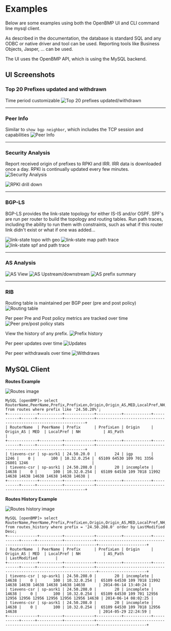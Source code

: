Examples
========

Below are some examples using both the OpenBMP UI and CLI command line mysql client.  

As described in the documentation, the database is standard SQL and any ODBC or native driver and tool can be used.  Reporting tools like Business Objects, Jasper, ... can be used. 

The UI uses the OpenBMP API, which is using the MySQL backend. 


UI Screenshots
--------------
### Top 20 Prefixes updated and withdrawn
Time period customizable
![](images/top20.png "Top 20 prefixes updated/withdrawn")

- - -
### Peer Info
Similar to ```show bgp neighbor```, which includes the TCP session and capabilities 
![](images/peer_info.png "Peer Info")

- - -
### Security Analysis
Report received origin of prefixes to RPKI and IRR.  IRR data is downloaded once a day.  RPKI is continually updated every few minutes. 
![](images/security_report.png "Security Analysis")


![](images/rpki_drill_down.png "RPKI drill down")

- - -
### BGP-LS
BGP-LS provides the link-state topology for either IS-IS and/or OSPF.  SPF's are run per router to build the topology and routing tables.  Run path traces, including the ability to run them with constraints, such as what if this router link didn't exist or what if one was added...

![](images/linkstate_topo_geo.png "link-state topo with geo")
![](images/linkstate_map_traces.png "link-state map path trace")
![](images/linkstate_SPF_and_traces.png "link-state spf and path trace")


- - -
### AS Analysis

![](images/as_view.png "AS View")
![](images/as_view_up_down.png "AS Upstream/downstream")
![](images/as_by_prefix_summary.png "AS prefix summary")

- - -
### RIB

Routing table is maintained per BGP peer (pre and post policy)
![](images/routing_table.png "Routing table")

Per peer Pre and Post policy metrics are tracked over time
![](images/Pre_post_stats.png "Peer pre/post policy stats")

View the history of any prefix. 
![](images/prefix_history.png "Prefix history")

Per peer updates over time
![](images/updates_overtime.png "Updates")

Per peer withdrawals over time
![](images/withdraws_overtime.png "Withdraws")



MySQL Client
------------

**Routes Example** 

![](images/routes-shell.png "Routes image")

```
MySQL [openBMP]> select RouterName,PeerName,Prefix,PrefixLen,Origin,Origin_AS,MED,LocalPref,NH,AS_Path from routes where prefix like '24.50.20%';
+-------------+----------+-------------+-----------+------------+-----------+------+-----------+-------------+-----------------------------------------------------------------+
| RouterName  | PeerName | Prefix      | PrefixLen | Origin     | Origin_AS | MED  | LocalPref | NH          | AS_Path                                                         |
+-------------+----------+-------------+-----------+------------+-----------+------+-----------+-------------+-----------------------------------------------------------------+
| tievens-csr | sp-asrk1 | 24.50.20.0  |        24 | igp        |      1246 |    0 |       100 | 10.32.0.254 |  65109 64530 109 701 3356 26801 1246                            |
| tievens-csr | sp-asrk1 | 24.50.208.0 |        20 | incomplete |     14638 |    0 |       100 | 10.32.0.254 |  65109 64530 109 7018 11992 14638 14638 14638 14638 14638 14638 |
+-------------+----------+-------------+-----------+------------+-----------+------+-----------+-------------+-----------------------------------------------------------------+
```


**Routes History Example**

![](images/routes-history-shell.png "Routes history image")

```
MySQL [openBMP]> select RouterName,PeerName,Prefix,PrefixLen,Origin,Origin_AS,MED,LocalPref,NH,AS_Path,LastModified  from routes_history where prefix = '24.50.208.0' order by LastModified Desc;
+-------------+----------+-------------+-----------+------------+-----------+------+-----------+-------------+----------------------------------------------------------------------+---------------------+
| RouterName  | PeerName | Prefix      | PrefixLen | Origin     | Origin_AS | MED  | LocalPref | NH          | AS_Path                                                              | LastModified        |
+-------------+----------+-------------+-----------+------------+-----------+------+-----------+-------------+----------------------------------------------------------------------+---------------------+
| tievens-csr | sp-asrk1 | 24.50.208.0 |        20 | incomplete |     14638 |    0 |       100 | 10.32.0.254 |  65109 64530 109 7018 11992 14638 14638 14638 14638 14638 14638      | 2014-06-14 13:40:24 |
| tievens-csr | sp-asrk1 | 24.50.208.0 |        20 | incomplete |     14638 |    0 |       100 | 10.32.0.254 |  65109 64530 109 701 12956 12956 12956 12956 12956 12956 12956 14638 | 2014-06-14 08:02:25 |
| tievens-csr | sp-asrk1 | 24.50.208.0 |        20 | incomplete |     14638 |    0 |       100 | 10.32.0.254 |  65109 64530 109 7018 12956 14638                                    | 2014-05-29 22:24:59 |
+-------------+----------+-------------+-----------+------------+-----------+------+-----------+-------------+----------------------------------------------------------------------+---------------------+
```

